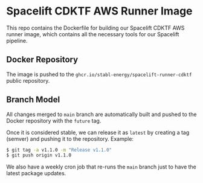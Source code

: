 # Spacelift CDKTF AWS Runner Image

This repo contains the Dockerfile for building our Spacelift CDKTF AWS runner image, which contains all the necessary tools for our Spacelift pipeline.

## Docker Repository

The image is pushed to the `ghcr.io/stabl-energy/spacelift-runner-cdktf` public repository.

## Branch Model

All changes merged to `main` branch are automatically built and pushed to the Docker repository with the `future` tag.

Once it is considered stable, we can release it as `latest` by creating a tag (semver) and pushing it to the
repository. Example:

```bash
$ git tag -a v1.1.0 -m "Release v1.1.0"
$ git push origin v1.1.0
```

We also have a weekly cron job that re-runs the `main` branch just to have the latest package updates.
